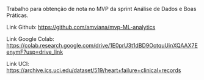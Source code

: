 Trabalho para obtenção de nota no MVP da sprint Análise de Dados e Boas Práticas.

Link Github: https://github.com/amviana/mvp-ML-analytics

Link Google Colab: https://colab.research.google.com/drive/1E0prU3t1dBD9OotquUinXQAAX7EenymF?usp=drive_link

Link UCI: https://archive.ics.uci.edu/dataset/519/heart+failure+clinical+records
